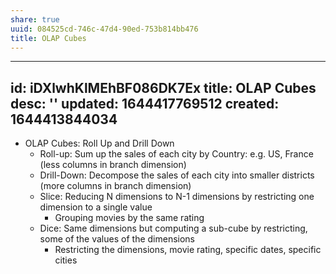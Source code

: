 ```yaml
---
share: true
uuid: 084525cd-746c-47d4-90ed-753b814bb476
title: OLAP Cubes
---
```

---
id: iDXlwhKlMEhBF086DK7Ex
title: OLAP Cubes
desc: ''
updated: 1644417769512
created: 1644413844034
---

* OLAP Cubes: Roll Up and Drill Down
  * Roll-up: Sum up the sales of each city by Country: e.g. US, France (less columns in branch dimension)
  * Drill-Down: Decompose the sales of each city into smaller districts (more columns in branch dimension)
  * Slice: Reducing N dimensions to N-1 dimensions by restricting one dimension to a single value
    * Grouping movies by the same rating
  * Dice: Same dimensions but computing a sub-cube by restricting, some of the values of the dimensions
    * Restricting the dimensions, movie rating, specific dates, specific cities